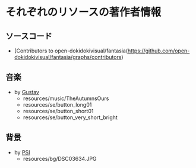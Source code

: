 # それぞれのリソースの著作者情報

## ソースコード

 - [Contributors to open-dokidokivisual/fantasia(https://github.com/open-dokidokivisual/fantasia/graphs/contributors)

## 音楽

 - by [Gustav](https://twitter.com/gustav_gg1)
   - resources/music/TheAutumnsOurs 
   - resources/se/button_long01
   - resources/se/button_short01
   - resources/se/button_very_short_bright

## 背景
 - by [PSI](https://twitter.com/tikal)
   - resources/bg/DSC03634.JPG
